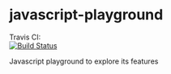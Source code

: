 # javascript-playground

Travis CI: \
[![Build Status](https://travis-ci.org/nputhiyadath/javascript-playground.svg?branch=master)](https://travis-ci.org/nputhiyadath/javascript-playground)


Javascript playground to explore its features
